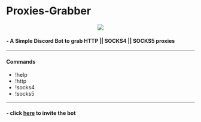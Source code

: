 # Proxies-Grabber

<div align="center">
<img src="https://img.shields.io/badge/Status-Online-4FC921"/>
</div>

<h4>- A Simple Discord Bot to grab HTTP || SOCKS4 || SOCKS5 proxies</h4>

---
#### Commands
- !help
- !http
- !socks4
- !socks5
---

#### - click <a href="https://discord.com/api/oauth2/authorize?client_id=922795273275719680&permissions=274877963392&scope=bot">here</a> to invite the bot
